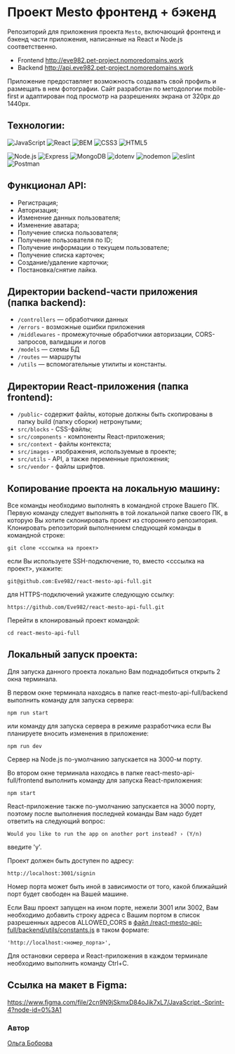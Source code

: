 # Проект Mesto фронтенд + бэкенд
Репозиторий для приложения проекта `Mesto`, включающий фронтенд и бэкенд части приложения, написанные на React и Node.js соответственно.

- Frontend http://eve982.pet-project.nomoredomains.work
- Backend http://api.eve982.pet-project.nomoredomains.work

Приложение предоставляет возможность создавать свой профиль и размещать в нем фотографии. Сайт разработан по методологии mobile-first и адаптирован под просмотр на разрешениях экрана от 320px до 1440px.

## Технологии:
![JavaScript](https://img.shields.io/badge/-JavaScript-090909?style=for-the-badge&logo=JavaScript)
![React](https://img.shields.io/badge/-React-090909?style=for-the-badge&logo=REACT)
![BEM](https://img.shields.io/badge/-BEM_nested-090909?style=for-the-badge&logo=BEM)
![CSS3](https://img.shields.io/badge/-CSS3-090909?style=for-the-badge&logo=CSS3)
![HTML5](https://img.shields.io/badge/-HTML5-090909?style=for-the-badge&logo=HTML5)

![Node.js](https://img.shields.io/badge/-Node.js-090909?style=for-the-badge&logo=Node.js)
![Express](https://img.shields.io/badge/-Express-090909?style=for-the-badge&logo=Express)
![MongoDB](https://img.shields.io/badge/-MongoDB-090909?style=for-the-badge&logo=MongoDB)
![dotenv](https://img.shields.io/badge/-dotenv-090909?style=for-the-badge&logo=dotenv)
![nodemon](https://img.shields.io/badge/-nodemon-090909?style=for-the-badge&logo=nodemon)
![eslint](https://img.shields.io/badge/-eslint-090909?style=for-the-badge&logo=eslint)
![Postman](https://img.shields.io/badge/-Postman-090909?style=for-the-badge&logo=Postman)

## Функционал API:
- Регистрация;
- Авторизация;
- Изменение данных пользователя;
- Изменение аватара;
- Получение списка пользователя;
- Получение пользователя по ID;
- Получение информации о текущем пользователе;
- Получение списка карточек;
- Создание/удаление карточки;
- Постановка/снятие лайка.

## Директории backend-части приложения (папка backend):
- `/controllers` — обработчики данных
- `/errors` - возможные ошибки приложения
- `/middlewares` - промежуточные обработчики авторизации, CORS-запросов, валидации и логов
- `/models` — схемы БД
- `/routes` — маршруты
- `/utils` — вспомогательные утилиты и константы.

## Директории React-приложения (папка frontend):
- `/public`- содержит файлы, которые должны быть скопированы в папку build (папку сборки) нетронутыми;
- `src/blocks` - CSS-файлы;
- `src/components` - компоненты React-приложения;
- `src/context` - файлы контекста;
- `src/images` - изображения, используемые в проекте;
- `src/utils` - API, а также переменные приложения;
- `src/vendor` - файлы шрифтов.

## Копирование проекта на локальную машину:
Все команды необходимо выполнять в командной строке Вашего ПК. Первую команду следует выполнять в той локальной папке своего ПК, в которую Вы хотите склонировать проект из стороннего репозитория.
Клонировать репозиторий выполнением следующей команды в командной строке:
```
git clone <сссылка на проект>
```

если Вы используете SSH-подключение, то, вместо <сссылка на проект>, укажите:
```
git@github.com:Eve982/react-mesto-api-full.git
```

для HTTPS-подключений укажите следующую ссылку:
```
https://github.com/Eve982/react-mesto-api-full.git
```

Перейти в клонированый проект командой:
```
cd react-mesto-api-full
```

## Локальный запуск проекта:
Для запуска данного проекта локально Вам поднадобиться открыть 2 окна терминала. 

В первом окне терминала находясь в папке react-mesto-api-full/backend выполнить команду для запуска сервера:
```
npm run start
```

или команду для запуска сервера в режиме разработчика если Вы планируете вносить изменения в приложение:
```
npm run dev
```
Сервер на Node.js по-умолчанию запускается на 3000-м порту.

Во втором окне терминала находясь в папке react-mesto-api-full/frontend выполнить команду для запуска React-приложения:
```
npm start
```

React-приложение также по-умолчанию запускается на 3000 порту, поэтому после выполнения последней команды Вам надо будет ответить на следующий вопрос:
```
Would you like to run the app on another port instead? › (Y/n)
```

введите 'y'.

Проект должен быть доступен по адресу:
```
http://localhost:3001/signin
```

Номер порта может быть иной в зависимости от того, какой ближайший порт будет свободен на Вашей машине.

Если Ваш проект запущен на ином порте, нежели 3001 или 3002, Вам необходимо добавить строку адреса с Вашим портом в список разрешенных адресов ALLOWED_CORS в [файл /react-mesto-api-full/backend/utils/constants.js](./react-mesto-api-full/backend/utils/constants.js) в таком формате:
```
'http://localhost:<номер_порта>',
```

Для остановки сервера и React-приложения в каждом терминале необходимо выполнить команду Ctrl+C.
  
## Ссылка на макет в Figma:
https://www.figma.com/file/2cn9N9jSkmxD84oJik7xL7/JavaScript.-Sprint-4?node-id=0%3A1

### **Автор**
[Ольга Боброва](https://github.com/eve982)

<!-- ## Заметка для рыбки Дори!

Если возникнут проблемы с деплоем, то необходимо проверить как работает модуль frontend/src/utils/constants.js который ты добавила. Данный модуль используется в следующих файлах:
- [/react-mesto-api-full/backend/utils/Api.js](/react-mesto-api-full/backend/utils/Api.js);
- [/react-mesto-api-full/backend/utils/Auth.jsx](/react-mesto-api-full/backend/utils/Auth.jsx). -->